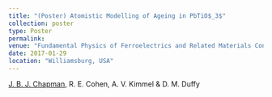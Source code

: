 ```yaml
---
title: "(Poster) Atomistic Modelling of Ageing in PbTiO$_3$"
collection: poster
type: Poster
permalink: 
venue: "Fundamental Physics of Ferroelectrics and Related Materials Conference, College of William and Mary, Williamsburg, USA"
date: 2017-01-29
location: "Williamsburg, USA"
---
```


<u>J. B. J. Chapman</u>, R. E. Cohen, A. V. Kimmel & D. M. Duffy
